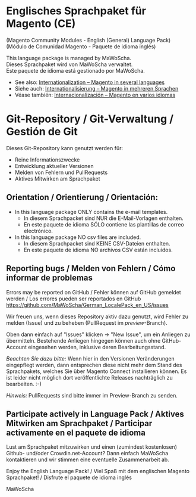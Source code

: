 # Englisches Sprachpaket für Magento (CE)
(Magento Community Modules - English (General) Language Pack)<br />
(Módulo de Comunidad Magento - Paquete de idioma inglés)

This language package is managed by MaWoScha.<br />
Dieses Sprachpaket wird von MaWoScha verwaltet.<br />
Este paquete de idioma está gestionado por MaWoScha.

* See also: [Internationalization – Magento in several languages](http://blog.siempro.co/?p=105&lang=en)
* Siehe auch: [Internationalisierung – Magento in mehreren Sprachen](http://blog.siempro.co/?p=105&lang=de)
* Véase también: [Internacionalización – Magento en varios idiomas](http://blog.siempro.co/?p=105&lang=es)


# Git-Repository / Git-Verwaltung / Gestión de Git

Dieses Git-Repository kann genutzt werden für:

* Reine Informationszwecke
* Entwicklung aktueller Versionen
* Melden von Fehlern und PullRequests
* Aktives Mitwirken am Sprachpaket

## Orientation / Orientierung / Orientación:

* In this language package ONLY contains the e-mail templates.
  * In diesem Sprachpacket sind NUR die E-Mail-Vorlagen enthalten.
  * En este paquete de idioma SÓLO contiene las plantillas de correo electrónico.
* In this language package NO csv files are included.
  * In diesem Sprachpacket sind KEINE CSV-Dateien enthalten.
  * En este paquete de idioma NO archivos CSV están incluidos.

## Reporting bugs / Melden von Fehlern / Cómo informar de problemas

Errors may be reported on GitHub / Fehler können auf GitHub gemeldet werden / Los errores pueden ser reportados en GitHub
<a href="https://github.com/MaWoScha/German_LocalePack_en_US/issues">https://github.com/MaWoScha/German_LocalePack_en_US/issues</a>

Wir freuen uns, wenn dieses Repository aktiv dazu genutzt, wird Fehler zu melden (Issue) und zu beheben (PullRequest im _preview_-Branch).

Oben dann einfach auf "Issues" klicken -> "New Issue", um ein Anliegen zu übermitteln. Bestehende Anliegen hingegen können auch ohne GitHub-Account eingesehen werden, inklusive deren Bearbeitungsstand.

_Beachten Sie dazu bitte:_ Wenn hier in den Versionen Veränderungen eingepflegt werden, dann entsprechen diese nicht mehr dem Stand des Sprachpakets, welches Sie über Magento Connect installieren können. Es ist leider nicht möglich dort veröffentlichte Releases nachträglich zu bearbeiten. :-)

_Hinweis:_ PullRequests sind bitte immer im Preview-Branch zu senden.

## Participate actively in Language Pack / Aktives Mitwirken am Sprachpaket / Participar activamente en el paquete de idioma

Lust am Sprachpaket mitzuwirken und einen (zumindest kostenlosen) Github- und/oder Crowdin.net-Account? Dann einfach MaWoScha kontaktieren und wir stimmen eine eventuelle Zusammenarbeit ab.

Enjoy the English Language Pack! / Viel Spaß mit dem englischen Magento Sprachpaket! / Disfrute el paquete de idioma inglés

MaWoScha
